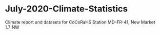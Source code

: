 # July-2020-Climate-Statistics
Climate report and datasets for CoCoRaHS Station MD-FR-41, New Market 1.7 NW

